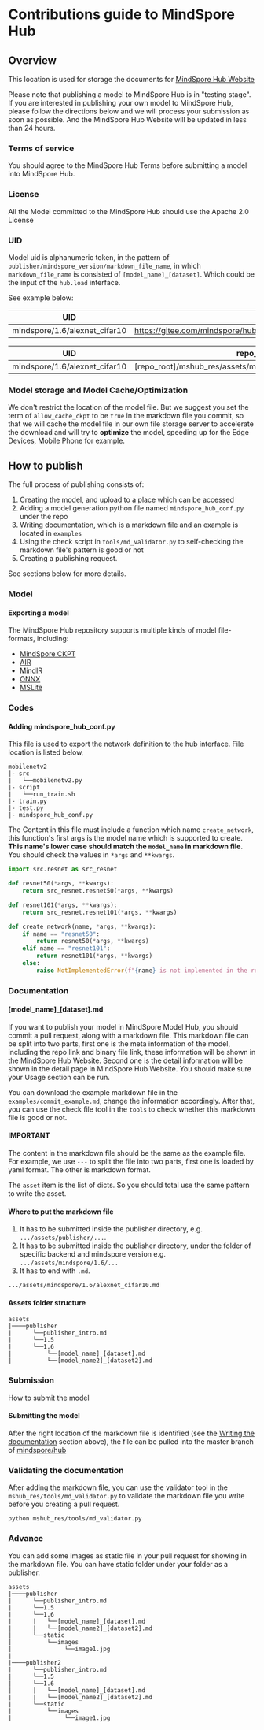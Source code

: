 # Contributions guide to MindSpore Hub

## Overview

This location is used for storage the documents for [MindSpore Hub Website](http://www.mindspore.cn)

Please note that publishing a model to MindSpore Hub is in "testing stage". If you are interested in publishing your own model to MindSpore Hub, please follow the directions below and we will process your submission as soon as possible. And the MindSpore Hub Website will be updated in
less than 24 hours.

### Terms of service

You should agree to the MindSpore Hub Terms before submitting a model into MindSpore Hub.

### License

All the Model committed to the MindSpore Hub should use the Apache 2.0 License

### UID

Model uid is alphanumeric token, in the pattern of ``publisher/mindspore_version/markdown_file_name``, in which ``markdown_file_name`` is consisted of ``[model_name]_[dataset]``. Which could be the input of the ``hub.load`` interface.

See example below:

| UID | Url |
| ------ | --- |
| mindspore/1.6/alexnet_cifar10 | https://gitee.com/mindspore/hub/blob/master/mshub_res/assets/mindspore/1.6/alexnet_cifar10.md |

| UID | repo_path|
| --- | ---      |
| mindspore/1.6/alexnet_cifar10 | [repo_root]/mshub_res/assets/mindspore/1.6/alexnet_cifar10.md |

### Model storage and Model Cache/Optimization

We don't restrict the location of the model file. But we suggest you set the term of ``allow_cache_ckpt`` to be ``true`` in the markdown file you commit, so that we will cache the model file in our own file storage server to accelerate the download and will try to **optimize** the model, speeding up for the Edge Devices, Mobile Phone for example.

## How to publish

The full process of publishing consists of:

1. Creating the model, and upload to a place which can be accessed
2. Adding a model generation python file named ``mindspore_hub_conf.py`` under the repo
3. Writing documentation, which is a markdown file and an example is located in ``examples``
4. Using the check script in ``tools/md_validator.py`` to self-checking the markdown file's pattern is good or not
5. Creating a publishing request.

See sections below for more details.

### Model

#### Exporting a model

The MindSpore Hub repository supports multiple kinds of model file-formats, including:

* [MindSpore CKPT](https://www.mindspore.cn/docs/en/master/api_python/mindspore/mindspore.save_checkpoint.html#mindspore.save_checkpoint)
* [AIR](https://www.mindspore.cn/docs/en/master/api_python/mindspore/mindspore.export.html#mindspore.export)
* [MindIR](https://www.mindspore.cn/docs/en/master/api_python/mindspore/mindspore.export.html#mindspore.export)
* [ONNX](https://www.mindspore.cn/docs/en/master/api_python/mindspore/mindspore.export.html#mindspore.export)
* [MSLite](https://www.mindspore.cn/lite/docs/en/master/use/converter_tool.html)

### Codes

#### Adding mindspore_hub_conf.py

This file is used to export the network definition to the hub interface. File location is listed below,

```shell script
mobilenetv2
|- src
|   └──mobilenetv2.py
|- script
|   └──run_train.sh
|- train.py
|- test.py
|- mindspore_hub_conf.py
```

The Content in this file must include a function which name ``create_network``, this function's first args is the model name which is supported to create. **This name's lower case should match the ``model_name`` in markdown file**.
You should check the values in `*args` and ``**kwargs``.

```python
import src.resnet as src_resnet

def resnet50(*args, **kwargs):
    return src_resnet.resnet50(*args, **kwargs)

def resnet101(*args, **kwargs):
    return src_resnet.resnet101(*args, **kwargs)

def create_network(name, *args, **kwargs):
    if name == "resnet50":
        return resnet50(*args, **kwargs)
    elif name == "resnet101":
        return resnet101(*args, **kwargs)
    else:
        raise NotImplementedError(f"{name} is not implemented in the repo")
```

### Documentation

#### [model_name]\_[dataset].md

If you want to publish your model in MindSpore Model Hub, you should commit a pull request, along with a markdown file.
This markdown file can be split into two parts, first one is the meta information of the model, including the repo link and binary file link, these information will be shown in the MindSpore Hub Website. Second one is the detail information will be shown in the detail page in MindSpore Hub Website. You should make sure your Usage section can be run.

You can download the example markdown file in the ``examples/commit_example.md``, change the information accordingly. After that, you can use the check file tool in the ``tools`` to check whether this markdown file is good or not.

#### **IMPORTANT**

The content in the markdown file should be the same as the example file. For example, we use ``---`` to split the file into two parts, first one is loaded by yaml format. The other is markdown format.

The ``asset`` item is the list of dicts. So you should total use the same pattern to write the asset.

#### Where to put the markdown file

1. It has to be submitted inside the publisher directory,
   e.g. `.../assets/publisher/...`.
2. It has to be submitted inside the publisher directory, under the folder of specific backend and mindspore version
   e.g. `.../assets/mindspore/1.6/...`
3. It has to end with `.md`.

``.../assets/mindspore/1.6/alexnet_cifar10.md``

#### Assets folder structure

```shell
assets
|────publisher
|      └──publisher_intro.md
|      └──1.5
|      └──1.6
|          └──[model_name]_[dataset].md
|          └──[model_name2]_[dataset2].md
```

### Submission

How to submit the model

#### Submitting the model

After the right location of the markdown file is identified (see the [Writing the documentation](#Documentation) section above), the file can be pulled into the master branch of [mindspore/hub](https://gitee.com/mindspore/hub)

### Validating the documentation

After adding the markdown file, you can use the validator tool in the ``mshub_res/tools/md_validator.py`` to validate the markdown file you write before you creating a pull request.

```shell script
python mshub_res/tools/md_validator.py
```

### Advance

You can add some images as static file in your pull request for showing in the markdown file. You can have static folder under your folder as a publisher.

```shell script
assets
|────publisher
|      └──publisher_intro.md
|      └──1.5
|      └──1.6
|      |   └──[model_name]_[dataset].md
|      |   └──[model_name2]_[dataset2].md
|      └──static
|          └──images
|               └──image1.jpg
|
|────publisher2
|      └──publisher_intro.md
|      └──1.5
|      └──1.6
|      |   └──[model_name]_[dataset].md
|      |   └──[model_name2]_[dataset2].md
|      └──static
|          └──images
|               └──image1.jpg
```
